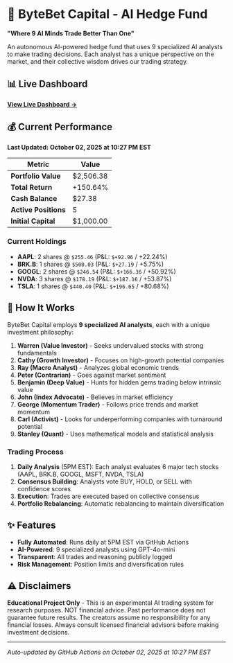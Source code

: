 # 🚀 ByteBet Capital - AI Hedge Fund

**"Where 9 AI Minds Trade Better Than One"**

An autonomous AI-powered hedge fund that uses 9 specialized AI analysts to make trading decisions. Each analyst has a unique perspective on the market, and their collective wisdom drives our trading strategy.

## 📊 Live Dashboard

**[View Live Dashboard →](https://mrunreal.github.io/byte-bet-capital-overview/)**

## 💰 Current Performance

**Last Updated: October 02, 2025 at 10:27 PM EST**

| Metric | Value |
|--------|-------|
| **Portfolio Value** | $2,506.38 |
| **Total Return** | +150.64% |
| **Cash Balance** | $27.38 |
| **Active Positions** | 5 |
| **Initial Capital** | $1,000.00 |

### Current Holdings

- **AAPL**: 2 shares @ `$255.46` (P&L: `$+92.96` / +22.24%)
- **BRK.B**: 1 shares @ `$500.03` (P&L: `$+27.19` / +5.75%)
- **GOOGL**: 2 shares @ `$246.54` (P&L: `$+166.36` / +50.92%)
- **NVDA**: 3 shares @ `$178.19` (P&L: `$+187.16` / +53.87%)
- **TSLA**: 1 shares @ `$440.40` (P&L: `$+196.65` / +80.68%)


## 🤖 How It Works

ByteBet Capital employs **9 specialized AI analysts**, each with a unique investment philosophy:

1. **Warren (Value Investor)** - Seeks undervalued stocks with strong fundamentals
2. **Cathy (Growth Investor)** - Focuses on high-growth potential companies
3. **Ray (Macro Analyst)** - Analyzes global economic trends
4. **Peter (Contrarian)** - Goes against market sentiment
5. **Benjamin (Deep Value)** - Hunts for hidden gems trading below intrinsic value
6. **John (Index Advocate)** - Believes in market efficiency
7. **George (Momentum Trader)** - Follows price trends and market momentum
8. **Carl (Activist)** - Looks for underperforming companies with turnaround potential
9. **Stanley (Quant)** - Uses mathematical models and statistical analysis

### Trading Process

1. **Daily Analysis** (5PM EST): Each analyst evaluates 6 major tech stocks (AAPL, BRK.B, GOOGL, MSFT, NVDA, TSLA)
2. **Consensus Building**: Analysts vote BUY, HOLD, or SELL with confidence scores
3. **Execution**: Trades are executed based on collective consensus
4. **Portfolio Rebalancing**: Automatic rebalancing to maintain diversification

## ✨ Features

- **Fully Automated**: Runs daily at 5PM EST via GitHub Actions
- **AI-Powered**: 9 specialized analysts using GPT-4o-mini
- **Transparent**: All trades and reasoning publicly logged
- **Risk Management**: Position limits and diversification rules

## ⚠️ Disclaimers

**Educational Project Only** - This is an experimental AI trading system for research purposes. NOT financial advice. Past performance does not guarantee future results. The creators assume no responsibility for any financial losses. Always consult licensed financial advisors before making investment decisions.

---

*Auto-updated by GitHub Actions on October 02, 2025 at 10:27 PM EST*
